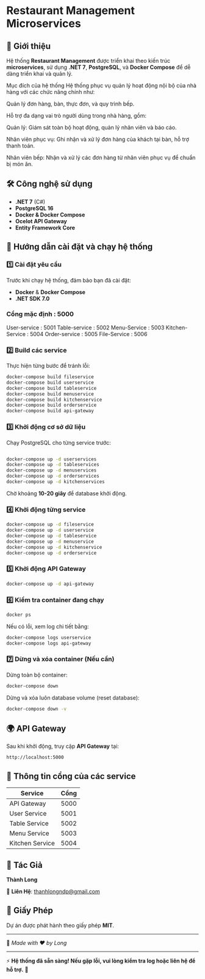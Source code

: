 # Restaurant Management Microservices

## 📌 Giới thiệu
Hệ thống **Restaurant Management** được triển khai theo kiến trúc **microservices**, sử dụng **.NET 7**, **PostgreSQL**, và **Docker Compose** để dễ dàng triển khai và quản lý.

Mục đích của hệ thống
Hệ thống phục vụ quản lý hoạt động nội bộ của nhà hàng với các chức năng chính như:

Quản lý đơn hàng, bàn, thực đơn, và quy trình bếp.

Hỗ trợ đa dạng vai trò người dùng trong nhà hàng, gồm:

Quản lý: Giám sát toàn bộ hoạt động, quản lý nhân viên và báo cáo.

Nhân viên phục vụ: Ghi nhận và xử lý đơn hàng của khách tại bàn, hỗ trợ thanh toán.

Nhân viên bếp: Nhận và xử lý các đơn hàng từ nhân viên phục vụ để chuẩn bị món ăn.

## 🛠 Công nghệ sử dụng
- **.NET 7** (C#)
- **PostgreSQL 16**
- **Docker & Docker Compose**
- **Ocelot API Gateway**
- **Entity Framework Core**

## 🚀 Hướng dẫn cài đặt và chạy hệ thống

### **1️⃣ Cài đặt yêu cầu**
Trước khi chạy hệ thống, đảm bảo bạn đã cài đặt:
- **Docker** & **Docker Compose**
- **.NET SDK 7.0**

### Cổng mặc định : 5000
User-service : 5001
Table-service : 5002
Menu-Service : 5003
Kitchen-Service : 5004
Order-service : 5005
File-Service : 5006
### **2️⃣ Build các service**
Thực hiện từng bước để tránh lỗi:
```sh
docker-compose build fileservice
docker-compose build userservice
docker-compose build tableservice
docker-compose build menuservice
docker-compose build kitchenservice
docker-compose build orderservice
docker-compose build api-gateway
```

### **3️⃣ Khởi động cơ sở dữ liệu**
Chạy PostgreSQL cho từng service trước:
```sh

docker-compose up -d userservices
docker-compose up -d tableservices
docker-compose up -d menuservices
docker-compose up -d orderservices
docker-compose up -d kitchenservices
```
Chờ khoảng **10-20 giây** để database khởi động.

### **4️⃣ Khởi động từng service**
```sh
docker-compose up -d fileservice
docker-compose up -d userservice
docker-compose up -d tableservice
docker-compose up -d menuservice
docker-compose up -d kitchenservice
docker-compose up -d orderservice
```

### **5️⃣ Khởi động API Gateway**
```sh
docker-compose up -d api-gateway
```

### **6️⃣ Kiểm tra container đang chạy**
```sh
docker ps
```
Nếu có lỗi, xem log chi tiết bằng:
```sh
docker-compose logs userservice
docker-compose logs api-gateway
```

### **7️⃣ Dừng và xóa container (Nếu cần)**
Dừng toàn bộ container:
```sh
docker-compose down
```
Dừng và xóa luôn database volume (reset database):
```sh
docker-compose down -v
```

## 🌍 API Gateway
Sau khi khởi động, truy cập **API Gateway** tại:
```
http://localhost:5000
```

## 📌 Thông tin cổng của các service
| Service        | Cổng  |
|---------------|-------|
| API Gateway   | 5000  |
| User Service  | 5001  |
| Table Service | 5002  |
| Menu Service  | 5003  |
| Kitchen Service | 5004  |

## 👤 Tác Giả
**Thành Long**

📧 **Liên Hệ**: thanhlongndp@gmail.com

## 📜 Giấy Phép
Dự án được phát hành theo giấy phép **MIT**.

---
🚀 *Made with ❤️ by Long*

---
⚡ **Hệ thống đã sẵn sàng! Nếu gặp lỗi, vui lòng kiểm tra log hoặc liên hệ để hỗ trợ.** 🚀

